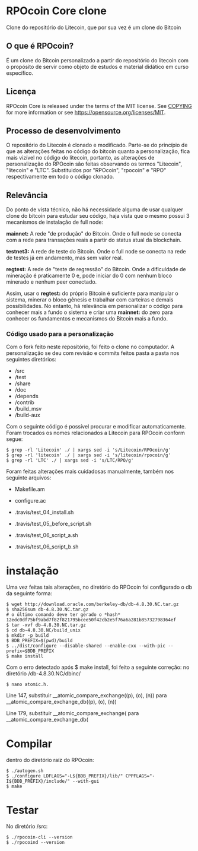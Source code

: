 RPOcoin Core clone
=====================================

Clone do repositório do Litecoin, que por sua vez é um clone do Bitcoin

O que é RPOcoin?
----------------

É um clone do Bitcoin personalizado a partir do repositório do litecoin com o propósito de servir como objeto de estudos e material didático em curso específico.

Licença
-------

RPOcoin Core is released under the terms of the MIT license. See [COPYING](COPYING) for more
information or see https://opensource.org/licenses/MIT.

Processo de desenvolvimento
-------------------

O repositório do Litecoin é clonado e modificado. Parte-se do princípio de que as alterações feitas no código do bitcoin quanto a personalização, fica mais vizível no código do litecoin, portanto, as alterações de personalização do RPOcoin são feitas observando os termos "Litecoin", "litecoin" e "LTC". Substituidos por "RPOcoin", "rpocoin" e "RPO" respectivamente em todo o código clonado.

Relevância
-------

Do ponto de vista técnico, não há necessidade alguma de usar qualquer clone do bitcoin para estudar seu código, haja vista que o mesmo possui 3 mecanismos de instalação de full node:

**mainnet:** A rede "de produção" do Bitcoin. Onde o full node se conecta com a rede para transações reais a partir do status atual da blockchain.

**testnet3:** A rede de teste do Bitcoin. Onde o full node se conecta na rede de testes já em andamento, mas sem valor real.

**regtest:** A rede de "teste de regressão" do Bitcoin. Onde a dificuldade de mineração é praticamente 0 e, pode iniciar do 0 com nenhum bloco minerado e nenhum
peer conectado.

Assim, usar o **regtest:** do próprio Bitcoin é suficiente para manipular o sistema, minerar o bloco gênesis e trabalhar com carteiras e demais possibilidades. No entanto, há relevância em personalizar o código para conhecer mais a fundo o sistema e criar uma **mainnet:** do zero para conhecer os fundamentos e mecanismos do Bitcoin mais a fundo.

### Código usado para a personalização

Com o fork feito neste repositório, foi feito o clone no computador. A personalização se deu com revisão e commits feitos pasta a pasta nos seguintes diretórios:
* /src 
* /test
* /share
* /doc
* /depends
* /contrib
* /build_msv 
* /build-aux

Com o seguinte código é possível procurar e modificar automaticamente. Foram trocados os nomes relacionados a Litecoin para RPOcoin conform segue:

```
$ grep -rl 'Litecoin' ./ | xargs sed -i 's/Litecoin/RPOcoin/g'
$ grep -rl 'litecoin' ./ | xargs sed -i 's/litecoin/rpocoin/g'
$ grep -rl 'LTC' ./ | xargs sed -i 's/LTC/RPO/g'

```

Foram feitas alterações mais cuidadosas manualmente, também nos seguinte arquivos:

* Makefile.am
* configure.ac

* .travis/test_04_install.sh
* .travis/test_05_before_script.sh
* .travis/test_06_script_a.sh
* .travis/test_06_script_b.sh

# instalação

Uma vez feitas tais alterações, no diretório do RPOcoin foi configurado o db da seguinte forma:

```
$ wget http://download.oracle.com/berkeley-db/db-4.8.30.NC.tar.gz
$ sha256sum db-4.8.30.NC.tar.gz
# o último comando deve ter gerado o *hash* 12edc0df75bf9abd7f82f821795bcee50f42cb2e5f76a6a281b85732798364ef
$ tar -xvf db-4.8.30.NC.tar.gz
$ cd db-4.8.30.NC/build_unix
$ mkdir -p build
$ BDB_PREFIX=$(pwd)/build
$ ../dist/configure --disable-shared --enable-cxx --with-pic --prefix=$BDB_PREFIX
$ make install
```
Com o erro detectado após $ make install, foi feito a seguinte correção:
no diretório  /db-4.8.30.NC/dbinc/
```
$ nano atomic.h.
```

Line 147, substituir __atomic_compare_exchange((p), (o), (n)) para __atomic_compare_exchange_db((p), (o), (n))

Line 179, substituir __atomic_compare_exchange( para __atomic_compare_exchange_db(

# Compilar

dentro do diretório raíz do RPOcoin:

```
$ ./autogen.sh
$ ./configure LDFLAGS="-L${BDB_PREFIX}/lib/" CPPFLAGS="-I${BDB_PREFIX}/include/" --with-gui
$ make
```
# Testar

No diretório /src:
```
$ ./rpocoin-cli --version
$ ./rpocoind --version
```
